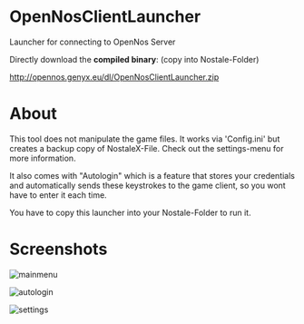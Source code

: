 # OpenNosClientLauncher
Launcher for connecting to OpenNos Server


Directly download the **compiled binary**: (copy into Nostale-Folder)

http://opennos.genyx.eu/dl/OpenNosClientLauncher.zip


# About

This tool does not manipulate the game files. It works via 'Config.ini' but creates a backup copy of NostaleX-File. Check out the settings-menu for more information.

It also comes with "Autologin" which is a feature that stores your credentials and automatically sends these keystrokes to the game client, so you wont have to enter it each time.

You have to copy this launcher into your Nostale-Folder to run it.

# Screenshots

![mainmenu](https://raw.githubusercontent.com/genyx/OpenNosClientLauncher/master/screenshots/1.PNG)

![autologin](https://raw.githubusercontent.com/genyx/OpenNosClientLauncher/master/screenshots/2.PNG)

![settings](https://raw.githubusercontent.com/genyx/OpenNosClientLauncher/master/screenshots/3.PNG)

